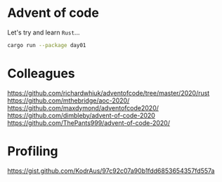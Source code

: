 # Advent of code
Let's try and learn `Rust`...

```sh
cargo run --package day01
```

# Colleagues
https://github.com/richardwhiuk/adventofcode/tree/master/2020/rust  
https://github.com/mthebridge/aoc-2020/  
https://github.com/maxdymond/adventofcode2020/  
https://github.com/dimbleby/advent-of-code-2020  
https://github.com/ThePants999/advent-of-code-2020/  

# Profiling
https://gist.github.com/KodrAus/97c92c07a90b1fdd6853654357fd557a  
